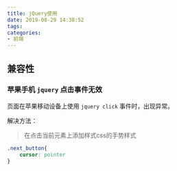 ```yaml
---
title: jQuery使用
date: 2019-08-29 14:38:52
tags:
categories:
- 前端
---
```


## 兼容性

### 苹果手机 <code>jquery</code> 点击事件无效


页面在苹果移动设备上使用 <code>jquery click</code> 事件时，出现异常。

解决方法：

> 在点击当前元素上添加样式css的手势样式

```css
.next_button{        
    cursor: pointer    
}
```